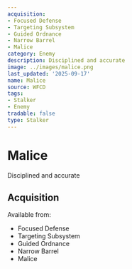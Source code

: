```yaml
---
acquisition:
- Focused Defense
- Targeting Subsystem
- Guided Ordnance
- Narrow Barrel
- Malice
category: Enemy
description: Disciplined and accurate
image: ../images/malice.png
last_updated: '2025-09-17'
name: Malice
source: WFCD
tags:
- Stalker
- Enemy
tradable: false
type: Stalker
---
```


# Malice

Disciplined and accurate

## Acquisition

Available from:
- Focused Defense
- Targeting Subsystem
- Guided Ordnance
- Narrow Barrel
- Malice

